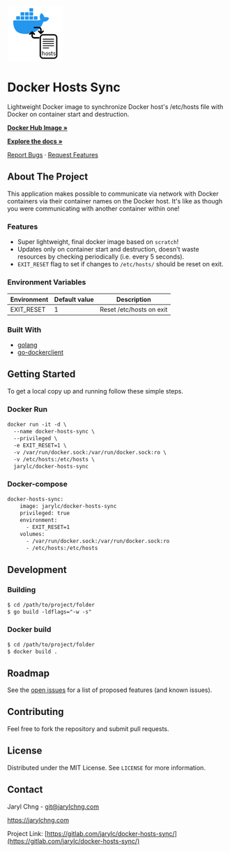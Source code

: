 [![Docker Hosts Sync Logo](docker-hosts-sync.png)](https://gitlab.com/jarylc/docker-hosts-sync)

# Docker Hosts Sync
Lightweight Docker image to synchronize Docker host's /etc/hosts file with Docker on container start and destruction.

[**Docker Hub Image »**](https://hub.docker.com/r/jarylc/docker-hosts-sync)

[**Explore the docs »**](https://gitlab.com/jarylc/docker-hosts-sync)

[Report Bugs](https://gitlab.com/jarylc/docker-hosts-sync/-/issues/new?issuable_template=Bug)
· [Request Features](https://gitlab.com/jarylc/docker-hosts-sync/-/issues/new?issuable_template=Feature%20Request)


## About The Project
This application makes possible to communicate via network with Docker containers via their container names on the Docker host. It's like as though you were communicating with another container within one!

### Features
- Super lightweight, final docker image based on `scratch`!
- Updates only on container start and destruction, doesn't waste resources by checking periodically (i.e. every 5 seconds).
- `EXIT_RESET` flag to set if changes to `/etc/hosts/` should be reset on exit.

### Environment Variables
| Environment | Default value | Description
|---|---|---|
| EXIT_RESET | 1 | Reset /etc/hosts on exit |

### Built With
* [golang](https://golang.org/)
* [go-dockerclient](https://github.com/fsouza/go-dockerclient)


## Getting Started
To get a local copy up and running follow these simple steps.

### Docker Run
```shell
docker run -it -d \
  --name docker-hosts-sync \
  --privileged \
  -e EXIT_RESET=1 \
  -v /var/run/docker.sock:/var/run/docker.sock:ro \
  -v /etc/hosts:/etc/hosts \
  jarylc/docker-hosts-sync
```

### Docker-compose
```docker-compose
docker-hosts-sync:
    image: jarylc/docker-hosts-sync
    privileged: true
    environment:
      - EXIT_RESET=1
    volumes:
      - /var/run/docker.sock:/var/run/docker.sock:ro
      - /etc/hosts:/etc/hosts
```


## Development
### Building
```shell
$ cd /path/to/project/folder
$ go build -ldflags="-w -s"
```

### Docker build
```shell
$ cd /path/to/project/folder
$ docker build .
```


## Roadmap
See the [open issues](https://gitlab.com/jarylc/docker-hosts-sync/-/issues) for a list of proposed features (and known
issues).


## Contributing
Feel free to fork the repository and submit pull requests.


## License
Distributed under the MIT License. See `LICENSE` for more information.


## Contact
Jaryl Chng - git@jarylchng.com

https://jarylchng.com

Project Link: [https://gitlab.com/jarylc/docker-hosts-sync/](https://gitlab.com/jarylc/docker-hosts-sync/)
